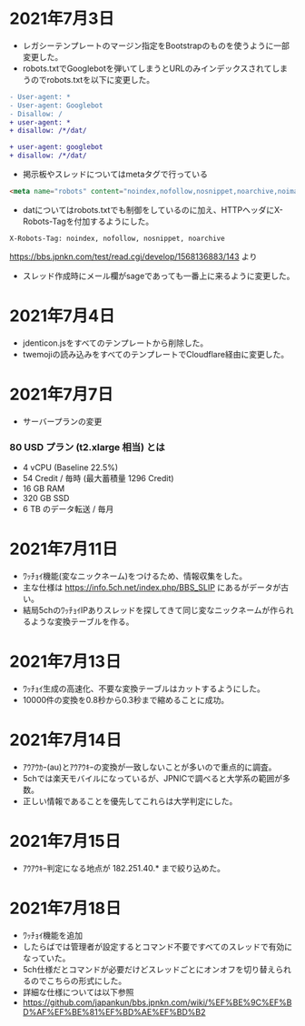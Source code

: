 # 2021年7月3日

- レガシーテンプレートのマージン指定をBootstrapのものを使うように一部変更した。
- robots.txtでGooglebotを弾いてしまうとURLのみインデックスされてしまうのでrobots.txtを以下に変更した。

```diff
- User-agent: *
- User-agent: Googlebot
- Disallow: /
+ user-agent: *
+ disallow: /*/dat/

+ user-agent: googlebot
+ disallow: /*/dat/
```

- 掲示板やスレッドについてはmetaタグで行っている
```html
<meta name="robots" content="noindex,nofollow,nosnippet,noarchive,noimageindex">
```

- datについてはrobots.txtでも制御をしているのに加え、HTTPヘッダにX-Robots-Tagを付加するようにした。
```
X-Robots-Tag: noindex, nofollow, nosnippet, noarchive
```

https://bbs.jpnkn.com/test/read.cgi/develop/1568136883/143 より
- スレッド作成時にメール欄がsageであっても一番上に来るように変更した。

# 2021年7月4日

- jdenticon.jsをすべてのテンプレートから削除した。
- twemojiの読み込みをすべてのテンプレートでCloudflare経由に変更した。

# 2021年7月7日

- サーバープランの変更

### 80 USD プラン (t2.xlarge 相当) とは

- 4 vCPU (Baseline 22.5%)
- 54 Credit / 毎時 (最大蓄積量 1296 Credit)
- 16 GB RAM
- 320 GB SSD
- 6 TB のデータ転送 / 毎月


# 2021年7月11日

- ﾜｯﾁｮｲ機能(変なニックネーム)をつけるため、情報収集をした。
- 主な仕様は https://info.5ch.net/index.php/BBS_SLIP にあるがデータが古い。
- 結局5chのﾜｯﾁｮｲIPありスレッドを探してきて同じ変なニックネームが作られるような変換テーブルを作る。

# 2021年7月13日

- ﾜｯﾁｮｲ生成の高速化、不要な変換テーブルはカットするようにした。
- 10000件の変換を0.8秒から0.3秒まで縮めることに成功。

# 2021年7月14日

- ｱｳｱｳｶｰ(au)とｱｳｱｳｷｰの変換が一致しないことが多いので重点的に調査。
- 5chでは楽天モバイルになっているが、JPNICで調べると大学系の範囲が多数。
- 正しい情報であることを優先してこれらは大学判定にした。

# 2021年7月15日

- ｱｳｱｳｷｰ判定になる地点が 182.251.40.* まで絞り込めた。

# 2021年7月18日

- ﾜｯﾁｮｲ機能を追加
- したらばでは管理者が設定するとコマンド不要ですべてのスレッドで有効になっていた。
- 5ch仕様だとコマンドが必要だけどスレッドごとにオンオフを切り替えられるのでこちらの形式にした。
- 詳細な仕様については以下参照
- https://github.com/japankun/bbs.jpnkn.com/wiki/%EF%BE%9C%EF%BD%AF%EF%BE%81%EF%BD%AE%EF%BD%B2

